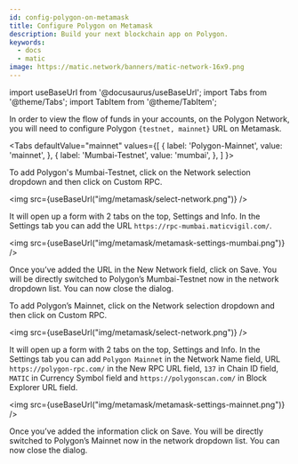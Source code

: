 ```yaml
---
id: config-polygon-on-metamask
title: Configure Polygon on Metamask
description: Build your next blockchain app on Polygon.
keywords:
  - docs
  - matic
image: https://matic.network/banners/matic-network-16x9.png 
---
```

import useBaseUrl from '@docusaurus/useBaseUrl';
import Tabs from '@theme/Tabs';
import TabItem from '@theme/TabItem';

In order to view the flow of funds in your accounts, on the Polygon Network, you will need to configure Polygon `{testnet, mainnet}` URL on Metamask.

<Tabs
  defaultValue="mainnet"
  values={[
    { label: 'Polygon-Mainnet', value: 'mainnet', },
    { label: 'Mumbai-Testnet', value: 'mumbai', },
  ]
}>

<TabItem value="mumbai">
To add Polygon's Mumbai-Testnet, click on the Network selection dropdown and then click on Custom RPC.

<img src={useBaseUrl("img/metamask/select-network.png")} />

It will open up a form with 2 tabs on the top, Settings and Info. In the Settings tab you can add the URL `https://rpc-mumbai.maticvigil.com/`.

<img src={useBaseUrl("img/metamask/metamask-settings-mumbai.png")} />

Once you’ve added the URL in the New Network field, click on Save. You will be directly switched to Polygon’s Mumbai-Testnet now in the network dropdown list. You can now close the dialog.
</TabItem>

<TabItem value="mainnet">
To add Polygon’s Mainnet, click on the Network selection dropdown and then click on Custom RPC. 

<img src={useBaseUrl("img/metamask/select-network.png")} />

It will open up a form with 2 tabs on the top, Settings and Info. In the Settings tab you can add `Polygon Mainnet` in the Network Name field, URL `https://polygon-rpc.com/` in the New RPC URL field, `137` in Chain ID field, `MATIC` in Currency Symbol field and `https://polygonscan.com/` in Block Explorer URL field.

<img src={useBaseUrl("img/metamask/metamask-settings-mainnet.png")} />

Once you’ve added the information click on Save. You will be directly switched to Polygon’s Mainnet now in the network dropdown list. You can now close the dialog.
</TabItem>
</Tabs>


